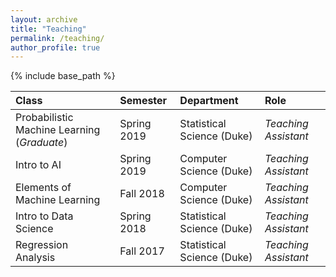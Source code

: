 ```yaml
---
layout: archive
title: "Teaching"
permalink: /teaching/
author_profile: true
---
```


{% include base_path %}  

Class  |Semester |Department |Role 
:---------|:----------|:--------------|:----
 Probabilistic Machine Learning (*Graduate*) |Spring 2019 |Statistical Science (Duke) | *Teaching Assistant*
 Intro to AI |Spring 2019   |Computer Science (Duke) | *Teaching Assistant*
 Elements of Machine Learning |Fall 2018 |Computer Science (Duke) |*Teaching Assistant*
 Intro to Data Science |Spring 2018 |Statistical Science (Duke) |*Teaching Assistant*
 Regression Analysis |Fall 2017 |Statistical Science (Duke) | *Teaching Assistant*
